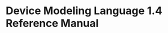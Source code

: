 <!--
  © 2021-2023 Intel Corporation
  SPDX-License-Identifier: MPL-2.0
-->

# Device Modeling Language 1.4 Reference Manual
